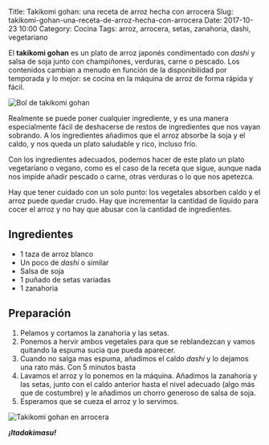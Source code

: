 Title: Takikomi gohan: una receta de arroz hecha con arrocera
Slug: takikomi-gohan-una-receta-de-arroz-hecha-con-arrocera
Date: 2017-10-23 10:00
Category: Cocina
Tags: arroz, arrocera, setas, zanahoria, dashi, vegetariano



El **takikomi gohan** es un plato de arroz japonés condimentado con *dashi* y salsa de soja junto con champiñones, verduras, carne o pescado. Los contenidos cambian a menudo en función de la disponibilidad por temporada y lo mejor: se cocina en la máquina de arroz de forma rápida y fácil.

![Bol de takikomi gohan]({filename}/images/takikomi-bol.jpg)

Realmente se puede poner cualquier ingrediente, y es una manera especialmente fácil de deshacerse de restos de ingredientes que nos vayan sobrando. A los ingredientes añadimos que el arroz absorbe la soja y el caldo, y nos queda un plato saludable y rico, incluso frío.

Con los ingredientes adecuados, podemos hacer de este plato un plato vegetariano o vegano, como es el caso de la receta que sigue, aunque nada nos impide añadir pescado o carne, otras verduras o lo que nos apetezca.

Hay que tener cuidado con un solo punto: los vegetales absorben caldo y el arroz puede quedar crudo. Hay que incrementar la cantidad de líquido para cocer el arroz y no hay que abusar con la cantidad de ingredientes.

## Ingredientes

* 1 taza de arroz blanco
* Un poco de *dashi* o similar
* Salsa de soja
* 1 puñado de setas variadas
* 1 zanahoria

## Preparación

1. Pelamos y cortamos la zanahoria y las setas.
2. Ponemos a hervir ambos vegetales para que se reblandezcan y vamos quitando la espuma sucia que pueda aparecer.
3. Cuando no salga mas espuma, añadimos el caldo *dashi* y lo dejamos una rato más. Con 5 minutos basta
4. Lavamos el arroz y lo ponemos en la máquina. Añadimos la zanahoria y las setas, junto con el caldo anterior hasta el nivel adecuado (algo más que de costumbre) y le añadimos un chorro generoso de salsa de soja.
5. Esperamos que se cueza el arroz y lo servimos.

![Takikomi gohan en arrocera]({filename}/images/takikomi-arrocera.jpg)

***¡Itadakimasu!***
